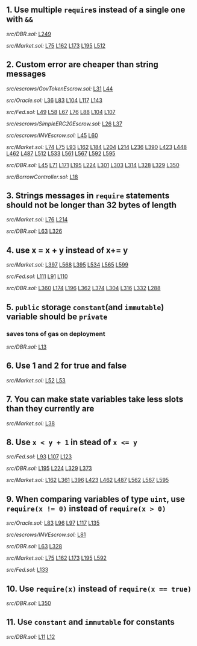 ## 1. Use multiple `require`s instead of a single one with `&&`

_src/DBR.sol:_ [L249](https://github.com/code-423n4/2022-10-inverse/tree/main/src/DBR.sol#L249)

_src/Market.sol:_ [L75](https://github.com/code-423n4/2022-10-inverse/tree/main/src/Market.sol#L75)
[L162](https://github.com/code-423n4/2022-10-inverse/tree/main/src/Market.sol#L162)
[L173](https://github.com/code-423n4/2022-10-inverse/tree/main/src/Market.sol#L173)
[L195](https://github.com/code-423n4/2022-10-inverse/tree/main/src/Market.sol#L195)
[L512](https://github.com/code-423n4/2022-10-inverse/tree/main/src/Market.sol#L512)

## 2. Custom error are cheaper than string messages

_src/escrows/GovTokenEscrow.sol:_ [L31](https://github.com/code-423n4/2022-10-inverse/tree/main/src/escrows/GovTokenEscrow.sol#L31)
[L44](https://github.com/code-423n4/2022-10-inverse/tree/main/src/escrows/GovTokenEscrow.sol#L44)

_src/Oracle.sol:_ [L36](https://github.com/code-423n4/2022-10-inverse/tree/main/src/Oracle.sol#L36)
[L83](https://github.com/code-423n4/2022-10-inverse/tree/main/src/Oracle.sol#L83)
[L104](https://github.com/code-423n4/2022-10-inverse/tree/main/src/Oracle.sol#L104)
[L117](https://github.com/code-423n4/2022-10-inverse/tree/main/src/Oracle.sol#L117)
[L143](https://github.com/code-423n4/2022-10-inverse/tree/main/src/Oracle.sol#L143)

_src/Fed.sol:_ [L49](https://github.com/code-423n4/2022-10-inverse/tree/main/src/Fed.sol#L49)
[L58](https://github.com/code-423n4/2022-10-inverse/tree/main/src/Fed.sol#L58)
[L67](https://github.com/code-423n4/2022-10-inverse/tree/main/src/Fed.sol#L67)
[L76](https://github.com/code-423n4/2022-10-inverse/tree/main/src/Fed.sol#L76)
[L88](https://github.com/code-423n4/2022-10-inverse/tree/main/src/Fed.sol#L88)
[L104](https://github.com/code-423n4/2022-10-inverse/tree/main/src/Fed.sol#L104)
[L107](https://github.com/code-423n4/2022-10-inverse/tree/main/src/Fed.sol#L107)

_src/escrows/SimpleERC20Escrow.sol:_ [L26](https://github.com/code-423n4/2022-10-inverse/tree/main/src/escrows/SimpleERC20Escrow.sol#L26)
[L37](https://github.com/code-423n4/2022-10-inverse/tree/main/src/escrows/SimpleERC20Escrow.sol#L37)

_src/escrows/INVEscrow.sol:_ [L45](https://github.com/code-423n4/2022-10-inverse/tree/main/src/escrows/INVEscrow.sol#L45)
[L60](https://github.com/code-423n4/2022-10-inverse/tree/main/src/escrows/INVEscrow.sol#L60)

_src/Market.sol:_ [L74](https://github.com/code-423n4/2022-10-inverse/tree/main/src/Market.sol#L74)
[L75](https://github.com/code-423n4/2022-10-inverse/tree/main/src/Market.sol#L75)
[L93](https://github.com/code-423n4/2022-10-inverse/tree/main/src/Market.sol#L93)
[L162](https://github.com/code-423n4/2022-10-inverse/tree/main/src/Market.sol#L162)
[L184](https://github.com/code-423n4/2022-10-inverse/tree/main/src/Market.sol#L184)
[L204](https://github.com/code-423n4/2022-10-inverse/tree/main/src/Market.sol#L204)
[L214](https://github.com/code-423n4/2022-10-inverse/tree/main/src/Market.sol#L214)
[L236](https://github.com/code-423n4/2022-10-inverse/tree/main/src/Market.sol#L236)
[L390](https://github.com/code-423n4/2022-10-inverse/tree/main/src/Market.sol#L390)
[L423](https://github.com/code-423n4/2022-10-inverse/tree/main/src/Market.sol#L423)
[L448](https://github.com/code-423n4/2022-10-inverse/tree/main/src/Market.sol#L448)
[L462](https://github.com/code-423n4/2022-10-inverse/tree/main/src/Market.sol#L462)
[L487](https://github.com/code-423n4/2022-10-inverse/tree/main/src/Market.sol#L487)
[L512](https://github.com/code-423n4/2022-10-inverse/tree/main/src/Market.sol#L512)
[L533](https://github.com/code-423n4/2022-10-inverse/tree/main/src/Market.sol#L533)
[L561](https://github.com/code-423n4/2022-10-inverse/tree/main/src/Market.sol#L561)
[L567](https://github.com/code-423n4/2022-10-inverse/tree/main/src/Market.sol#L567)
[L592](https://github.com/code-423n4/2022-10-inverse/tree/main/src/Market.sol#L592)
[L595](https://github.com/code-423n4/2022-10-inverse/tree/main/src/Market.sol#L595)

_src/DBR.sol:_ [L45](https://github.com/code-423n4/2022-10-inverse/tree/main/src/DBR.sol#L45)
[L71](https://github.com/code-423n4/2022-10-inverse/tree/main/src/DBR.sol#L71)
[L171](https://github.com/code-423n4/2022-10-inverse/tree/main/src/DBR.sol#L171)
[L195](https://github.com/code-423n4/2022-10-inverse/tree/main/src/DBR.sol#L195)
[L224](https://github.com/code-423n4/2022-10-inverse/tree/main/src/DBR.sol#L224)
[L301](https://github.com/code-423n4/2022-10-inverse/tree/main/src/DBR.sol#L301)
[L303](https://github.com/code-423n4/2022-10-inverse/tree/main/src/DBR.sol#L303)
[L314](https://github.com/code-423n4/2022-10-inverse/tree/main/src/DBR.sol#L314)
[L328](https://github.com/code-423n4/2022-10-inverse/tree/main/src/DBR.sol#L328)
[L329](https://github.com/code-423n4/2022-10-inverse/tree/main/src/DBR.sol#L329)
[L350](https://github.com/code-423n4/2022-10-inverse/tree/main/src/DBR.sol#L350)

_src/BorrowController.sol:_ [L18](https://github.com/code-423n4/2022-10-inverse/tree/main/src/BorrowController.sol#L18)

## 3. Strings messages in `require` statements should not be longer than 32 bytes of length

_src/Market.sol:_ [L76](https://github.com/code-423n4/2022-10-inverse/tree/main/src/Market.sol#L76)
[L214](https://github.com/code-423n4/2022-10-inverse/tree/main/src/Market.sol#L214)

_src/DBR.sol:_ [L63](https://github.com/code-423n4/2022-10-inverse/tree/main/src/DBR.sol#L63)
[L326](https://github.com/code-423n4/2022-10-inverse/tree/main/src/DBR.sol#L326)

## 4. use x = x + y instead of x+= y

_src/Market.sol:_ [L397](https://github.com/code-423n4/2022-10-inverse/tree/main/src/Market.sol#L397)
[L568](https://github.com/code-423n4/2022-10-inverse/tree/main/src/Market.sol#L568)
[L395](https://github.com/code-423n4/2022-10-inverse/tree/main/src/Market.sol#L395)
[L534](https://github.com/code-423n4/2022-10-inverse/tree/main/src/Market.sol#L534)
[L565](https://github.com/code-423n4/2022-10-inverse/tree/main/src/Market.sol#L565)
[L599](https://github.com/code-423n4/2022-10-inverse/tree/main/src/Market.sol#L599)

_src/Fed.sol:_ [L111](https://github.com/code-423n4/2022-10-inverse/tree/main/src/Fed.sol#L111)
[L91](https://github.com/code-423n4/2022-10-inverse/tree/main/src/Fed.sol#L91)
[L110](https://github.com/code-423n4/2022-10-inverse/tree/main/src/Fed.sol#L110)

_src/DBR.sol:_ [L360](https://github.com/code-423n4/2022-10-inverse/tree/main/src/DBR.sol#L360)
[L174](https://github.com/code-423n4/2022-10-inverse/tree/main/src/DBR.sol#L174)
[L196](https://github.com/code-423n4/2022-10-inverse/tree/main/src/DBR.sol#L196)
[L362](https://github.com/code-423n4/2022-10-inverse/tree/main/src/DBR.sol#L362)
[L374](https://github.com/code-423n4/2022-10-inverse/tree/main/src/DBR.sol#L374)
[L304](https://github.com/code-423n4/2022-10-inverse/tree/main/src/DBR.sol#L304)
[L316](https://github.com/code-423n4/2022-10-inverse/tree/main/src/DBR.sol#L316)
[L332](https://github.com/code-423n4/2022-10-inverse/tree/main/src/DBR.sol#L332)
[L288](https://github.com/code-423n4/2022-10-inverse/tree/main/src/DBR.sol#L288)

## 5. `public` storage `constant`(and `immutable`) variable should be `private`
### saves tons of gas on deployment

_src/DBR.sol:_ [L13](https://github.com/code-423n4/2022-10-inverse/tree/main/src/DBR.sol#L13)

## 6. Use 1 and 2 for true and false

_src/Market.sol:_ [L52](https://github.com/code-423n4/2022-10-inverse/tree/main/src/Market.sol#L52)
[L53](https://github.com/code-423n4/2022-10-inverse/tree/main/src/Market.sol#L53)

## 7. You can make state variables take less slots than they currently are

_src/Market.sol:_ [L38](https://github.com/code-423n4/2022-10-inverse/tree/main/src/Market.sol#L38)

## 8. Use `x < y + 1` in stead of `x <= y`

_src/Fed.sol:_ [L93](https://github.com/code-423n4/2022-10-inverse/tree/main/src/Fed.sol#L93)
[L107](https://github.com/code-423n4/2022-10-inverse/tree/main/src/Fed.sol#L107)
[L123](https://github.com/code-423n4/2022-10-inverse/tree/main/src/Fed.sol#L123)

_src/DBR.sol:_ [L195](https://github.com/code-423n4/2022-10-inverse/tree/main/src/DBR.sol#L195)
[L224](https://github.com/code-423n4/2022-10-inverse/tree/main/src/DBR.sol#L224)
[L329](https://github.com/code-423n4/2022-10-inverse/tree/main/src/DBR.sol#L329)
[L373](https://github.com/code-423n4/2022-10-inverse/tree/main/src/DBR.sol#L373)

_src/Market.sol:_ [L162](https://github.com/code-423n4/2022-10-inverse/tree/main/src/Market.sol#L162)
[L361](https://github.com/code-423n4/2022-10-inverse/tree/main/src/Market.sol#L361)
[L396](https://github.com/code-423n4/2022-10-inverse/tree/main/src/Market.sol#L396)
[L423](https://github.com/code-423n4/2022-10-inverse/tree/main/src/Market.sol#L423)
[L462](https://github.com/code-423n4/2022-10-inverse/tree/main/src/Market.sol#L462)
[L487](https://github.com/code-423n4/2022-10-inverse/tree/main/src/Market.sol#L487)
[L562](https://github.com/code-423n4/2022-10-inverse/tree/main/src/Market.sol#L562)
[L567](https://github.com/code-423n4/2022-10-inverse/tree/main/src/Market.sol#L567)
[L595](https://github.com/code-423n4/2022-10-inverse/tree/main/src/Market.sol#L595)

## 9. When comparing variables of type `uint`, use `require(x != 0)` instead of `require(x > 0)`

_src/Oracle.sol:_ [L83](https://github.com/code-423n4/2022-10-inverse/tree/main/src/Oracle.sol#L83)
[L96](https://github.com/code-423n4/2022-10-inverse/tree/main/src/Oracle.sol#L96)
[L97](https://github.com/code-423n4/2022-10-inverse/tree/main/src/Oracle.sol#L97)
[L117](https://github.com/code-423n4/2022-10-inverse/tree/main/src/Oracle.sol#L117)
[L135](https://github.com/code-423n4/2022-10-inverse/tree/main/src/Oracle.sol#L135)

_src/escrows/INVEscrow.sol:_ [L81](https://github.com/code-423n4/2022-10-inverse/tree/main/src/escrows/INVEscrow.sol#L81)

_src/DBR.sol:_ [L63](https://github.com/code-423n4/2022-10-inverse/tree/main/src/DBR.sol#L63)
[L328](https://github.com/code-423n4/2022-10-inverse/tree/main/src/DBR.sol#L328)

_src/Market.sol:_ [L75](https://github.com/code-423n4/2022-10-inverse/tree/main/src/Market.sol#L75)
[L162](https://github.com/code-423n4/2022-10-inverse/tree/main/src/Market.sol#L162)
[L173](https://github.com/code-423n4/2022-10-inverse/tree/main/src/Market.sol#L173)
[L195](https://github.com/code-423n4/2022-10-inverse/tree/main/src/Market.sol#L195)
[L592](https://github.com/code-423n4/2022-10-inverse/tree/main/src/Market.sol#L592)

_src/Fed.sol:_ [L133](https://github.com/code-423n4/2022-10-inverse/tree/main/src/Fed.sol#L133)

## 10. Use `require(x)` instead of `require(x == true)`

_src/DBR.sol:_ [L350](https://github.com/code-423n4/2022-10-inverse/tree/main/src/DBR.sol#L350)

## 11. Use `constant` and `immutable` for constants

_src/DBR.sol:_ [L11](https://github.com/code-423n4/2022-10-inverse/tree/main/src/DBR.sol#L11)
[L12](https://github.com/code-423n4/2022-10-inverse/tree/main/src/DBR.sol#L12)

